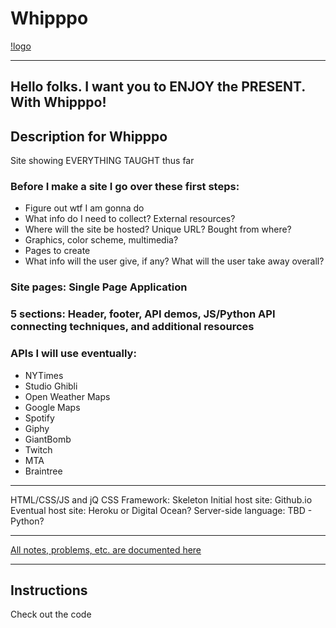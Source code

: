 # Whipppo

[!logo](https://raw.githubusercontent.com/HarlemBusinessAlliance/WebDevelopmentSquad/meke_APPNAME_philomena/PROJECT%3A%20JavaScript%20app/media/logo.png)

---
## Hello folks. I want you to ENJOY the PRESENT. With Whipppo!


## Description for Whipppo
Site showing EVERYTHING TAUGHT thus far

### Before I make a site I go over these first steps:
- Figure out wtf I am gonna do
- What info do I need to collect? External resources?
- Where will the site be hosted? Unique URL? Bought from where?
- Graphics, color scheme, multimedia?
- Pages to create
- What info will the user give, if any? What will the user take away overall?

### Site pages: Single Page Application

### 5 sections: Header, footer, API demos, JS/Python API connecting techniques, and additional resources

### APIs I will use eventually:
- NYTimes
- Studio Ghibli
- Open Weather Maps
- Google Maps
- Spotify
- Giphy
- GiantBomb
- Twitch
- MTA
- Braintree

---
HTML/CSS/JS and jQ
CSS Framework: Skeleton
Initial host site: Github.io
Eventual host site: Heroku or Digital Ocean?
Server-side language: TBD - Python?

---
[All notes, problems, etc. are documented here]("etc/notes.txt")

---
## Instructions
Check out the code


